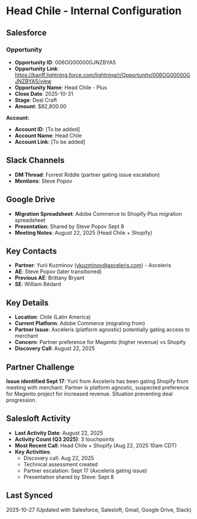 # Head Chile - Internal Configuration

## Salesforce

### Opportunity
- **Opportunity ID**: 006OG00000GJNZBYA5
- **Opportunity Link**: https://banff.lightning.force.com/lightning/r/Opportunity/006OG00000GJNZBYA5/view
- **Opportunity Name**: Head Chile - Plus
- **Close Date**: 2025-10-31
- **Stage**: Deal Craft
- **Amount**: $82,800.00

**Account:**
- **Account ID**: [To be added]
- **Account Name**: Head Chile
- **Account Link**: [To be added]

## Slack Channels
- **DM Thread**: Forrest Riddle (partner gating issue escalation)
- **Mentions**: Steve Popov

## Google Drive
- **Migration Spreadsheet**: Adobe Commerce to Shopify Plus migration spreadsheet
- **Presentation**: Shared by Steve Popov Sept 8
- **Meeting Notes**: August 22, 2025 (Head Chile + Shopify)

## Key Contacts
- **Partner**: Yurii Kuzminov (ykuzminov@axceleris.com) - Axceleris
- **AE**: Steve Popov (later transitioned)
- **Previous AE**: Brittany Bryant
- **SE**: William Bédard

## Key Details
- **Location**: Chile (Latin America)
- **Current Platform**: Adobe Commerce (migrating from)
- **Partner Issue**: Axceleris (platform agnostic) potentially gating access to merchant
- **Concern**: Partner preference for Magento (higher revenue) vs Shopify
- **Discovery Call**: August 22, 2025

## Partner Challenge
**Issue identified Sept 17**: Yurii from Axceleris has been gating Shopify from meeting with merchant. Partner is platform agnostic, suspected preference for Magento project for increased revenue. Situation preventing deal progression.

## Salesloft Activity
- **Last Activity Date**: August 22, 2025
- **Activity Count (Q3 2025)**: 3 touchpoints
- **Most Recent Call**: Head Chile + Shopify (Aug 22, 2025 10am CDT)
- **Key Activities**:
  - Discovery call: Aug 22, 2025
  - Technical assessment created
  - Partner escalation: Sept 17 (Axceleris gating issue)
  - Presentation shared by Steve: Sept 8

## Last Synced
2025-10-27 (Updated with Salesforce, Salesloft, Gmail, Google Drive, Slack)



